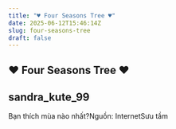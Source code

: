 ```yaml
---
title: "♥ Four Seasons Tree ♥"
date: 2025-06-12T15:46:14Z
slug: four-seasons-tree
draft: false
---
```


## ♥ Four Seasons Tree ♥

## sandra_kute_99

Bạn thích mùa nào nhất?Nguồn: InternetSưu tầm